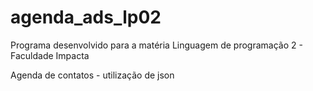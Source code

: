 # agenda_ads_lp02

Programa desenvolvido para a matéria Linguagem de programação 2 - Faculdade Impacta

Agenda de contatos - utilização de json
